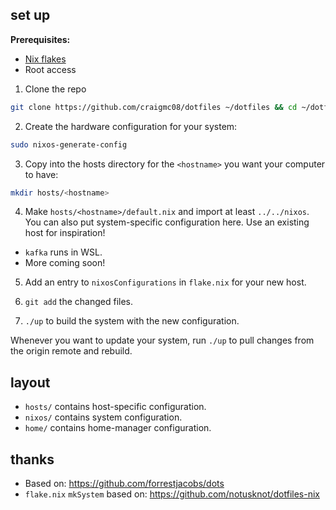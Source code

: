 ## set up

__Prerequisites:__

- [Nix flakes](https://nixos.wiki/wiki/flakes)
- Root access

1. Clone the repo

```sh
git clone https://github.com/craigmc08/dotfiles ~/dotfiles && cd ~/dotfiles
```

2. Create the hardware configuration for your system:

```sh
sudo nixos-generate-config
```

3. Copy into the hosts directory for the `<hostname>` you want your computer to have:

```sh
mkdir hosts/<hostname>
```

4. Make `hosts/<hostname>/default.nix` and import at least `../../nixos`. You can
  also put system-specific configuration here. Use an existing host for inspiration!

  - `kafka` runs in WSL.
  - More coming soon!

5. Add an entry to `nixosConfigurations` in `flake.nix` for your new host.

6. `git add` the changed files.

7. `./up` to build the system with the new configuration.

Whenever you want to update your system, run `./up` to pull changes from the
origin remote and rebuild.

## layout

- `hosts/` contains host-specific configuration.
- `nixos/` contains system configuration.
- `home/` contains home-manager configuration.

## thanks

- Based on: https://github.com/forrestjacobs/dots
- `flake.nix` `mkSystem` based on: https://github.com/notusknot/dotfiles-nix

